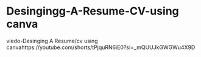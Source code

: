 # Desingingg-A-Resume-CV-using canva 
viedo-Desinging A Resume/cv using canvahttps://youtube.com/shorts/tPjquRN6iE0?si=_mQUUJkGWGWu4X9D
